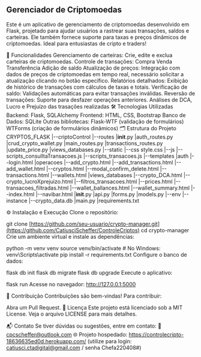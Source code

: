<h2>Gerenciador de Criptomoedas</h2> 
<p>Este é um aplicativo de gerenciamento de criptomoedas desenvolvido em Flask, projetado para ajudar usuários a rastrear suas transações, saldos e carteiras. Ele também fornece suporte para taxas e preços dinâmicos de criptomoedas. Ideal para entusiastas de cripto e traders!</p>

🚀 Funcionalidades
Gerenciamento de carteiras: Crie, edite e exclua carteiras de criptomoedas.
Controle de transações:
Compra
Venda
Transferência
Adição de saldo
Atualização de preços: Integração com dados de preços de criptomoedas em tempo real, necessário solicitar a atualização clicando no botão específico.
Relatórios detalhados: Exibição de histórico de transações com cálculos de taxas e totais.
Verificação de saldo: Validações automáticas para evitar transações inválidas.
Reversão de transações: Suporte para desfazer operações anteriores.
Análises de DCA, Lucro e Prejuízo das trasações realizadas
🛠️ Tecnologias Utilizadas
Backend: Flask, SQLAlchemy
Frontend: HTML, CSS, Bootstrap
Banco de Dados: SQLite
Outras bibliotecas:
Flask-WTF (validação de formulários)
WTForms (criação de formulários dinâmicos)
🗂️ Estrutura do Projeto
CRYPTOS_FLASK
    |--criptoControl
        |--routes
            |__init__.py
            |auth_routes.py
            |crud_crypto_wallet.py
            |main_routes.py
            |transactions_routes.py
            |update_price.py
            |views_databases.py
        |--static
            |--css
               style.css 
            |--js
                |--scripts_consulltaTransacoes.js
                |--scripts_transacoes.js
        |--templates
            |auth
                |--login.html
            |operacoes
                |--add_crypto.html
                |--add_transactions.html
                |--add_wallet.html
                |--cryptos.html
                |--modal_confirm_delete.html
                |--transactions.html
                |--wallets.html
            |views_databases
                |--crypto_DCA.html
                |--crypto_lucroXprejuizo.html
                |--filtros_transacoes.html
                |--prices.html
                |--transacoes_filtradas.html
                |--wallet_ballances.html
                |--wallet_summary.html
            |--index.html
            |--navibar.html
        |__init__.py
        |api.py
        |forms.py
        |models.py
    |--env
    |--instance
        |--crypto_data.db
    |main.py
    |requirements.txt

⚙️ Instalação e Execução
Clone o repositório:

git clone [https://github.com/seu-usuario/crypto-manager.git](https://github.com/CatiusciScheffer/ControleCriptos)
cd crypto-manager
Crie um ambiente virtual e instale as dependências:

python -m venv venv
source venv/bin/activate  # No Windows: venv\Scripts\activate
pip install -r requirements.txt
Configure o banco de dados:

flask db init
flask db migrate
flask db upgrade
Execute o aplicativo:

flask run
Acesse no navegador: http://127.0.0.1:5000

📝 Contribuição
Contribuições são bem-vindas! Para contribuir:

Abra um Pull Request.
📜 Licença
Este projeto está licenciado sob a MIT License. Veja o arquivo LICENSE para mais detalhes.

📬 Contato
Se tiver dúvidas ou sugestões, entre em contato:
📧 cpcscheffer@outlook.com
🌐 Projeto hospedado: https://controlecripto-18636635ed0d.herokuapp.com/ (utilize para login:  catiusci.ctadigital@gmail.com / senha Chefa220408#)
